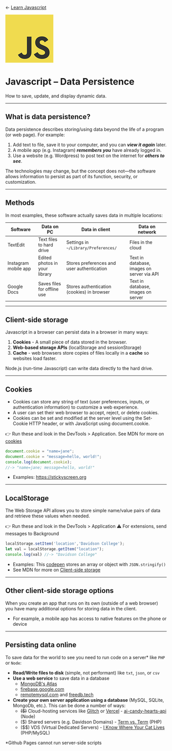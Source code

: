 <!-- paginate: true -->

← [Learn Javascript](../../)

<a href="../../"><img width="150" src="../../assets/img/logos/logo-javascript-150w.png"></a>

# Javascript – Data Persistence

How to save, update, and display dynamic data.




---

## What is data persistence?

Data persistence describes storing/using data beyond the life of a program (or web page). For example:

1. Add text to file, save it to your computer, and you can ***view it again*** later.
1. A mobile app (e.g. Instagram) ***remembers you*** have already logged in.
1. Use a website (e.g. Wordpress) to post text on the internet for ***others to see***.

The technologies may change, but the concept does not—the software allows information to persist as part of its function, security, or customization.



---

## Methods

In most examples, these software actually saves data in multiple locations:

Software | Data on PC | Data in client | Data on network
--- | --- | --- | ---
TextEdit | Text files to hard drive | Settings in `~/Library/Preferences/` | Files in the cloud
Instagram mobile app | Edited photos in your library | Stores preferences and user authentication | Text in database, images on server via API
Google Docs | Saves files for offline use | Stores authentication (cookies) in browser | Text in database, images on server





---

## Client-side storage

Javascript in a browser can persist data in a browser in many ways:

1. **Cookies** - A small piece of data stored in the browser.
1. **Web-based storage APIs** (localStorage and sessionStorage)
1. **Cache** - web browsers store copies of files locally in a **cache** so websites load faster.

Node.js (run-time Javascript) can write data directly to the hard drive.




---

## Cookies

- Cookies can store any string of text (user preferences, inputs, or authentication information) to customize a web experience.
- A user can set their web browser to accept, reject, or delete cookies.
- Cookies can be set and modified at the server level using the Set-Cookie HTTP header, or with JavaScript using document.cookie.

👉 Run these and look in the DevTools > Application. See MDN for more on [cookies](https://developer.mozilla.org/en-US/docs/Web/HTTP/Cookies)

```js
document.cookie = "name=jane";
document.cookie = "message=hello, world!";
console.log(document.cookie);
//-> "name=jane; message=hello, world!"
```

- Examples: https://stickyscreen.org 



---

## LocalStorage

The Web Storage API allows you to store simple name/value pairs of data and retrieve these values when needed. 

👉 Run these and look in the DevTools > Application
⚠️ For extensions, send messages to Background 

```js
localStorage.setItem('location','Davidson College');
let val = localStorage.getItem("location");
console.log(val) //-> "Davidson College"
```

- Examples: This [codepen](https://codepen.io/owenmundy/pen/GRzOpNv) stores an array or object with `JSON.stringify()` 
- See MDN for more on [Client-side storage](https://developer.mozilla.org/en-US/docs/Learn/JavaScript/Client-side_web_APIs/Client-side_storage)









---

## Other client-side storage options

When you create an app that runs on its own (outside of a web browser) you have many additional options for storing data in the client.
- For example, a mobile app has access to native features on the phone or device



---

## Persisting data online

To save data for the world to see you need to run code on a server* like `PHP` or `Node`:

- **Read/Write files to disk** (simple, not performant) like `txt`, `json`, or `csv` 
- **Use a web service** to save data in a database 
    - [MongoDB's Atlas](https://www.mongodb.com/atlas/database)
    - [firebase.google.com](https://firebase.google.com/)
    - [remotemysql.com](https://remotemysql.com/) and [freedb.tech](https://freedb.tech/)
- **Create your own server application using a database** (MySQL, SQLite, MongoDb, etc.). This can be done a number of ways:
    - <s>($)</s> Cloud-hosting services like [Glitch](https://glitch.com/) or [Vercel](https://vercel.com/) - [ai-candy-hearts-api](https://ai-candy-hearts-api.vercel.app) (Node)
    - ($) Shared servers (e.g. Davidson Domains) - [Term vs. Term](https://owenmundy.com/work/term-vs-term/) (PHP)
    - ($$) VDS (Virtual Dedicated Servers) - [I Know Where Your Cat Lives](https://iknowwhereyourcatlives.com) (PHP/MySQL)

<div class="caption slides-small">
	*Github Pages cannot run server-side scripts
</div> 


